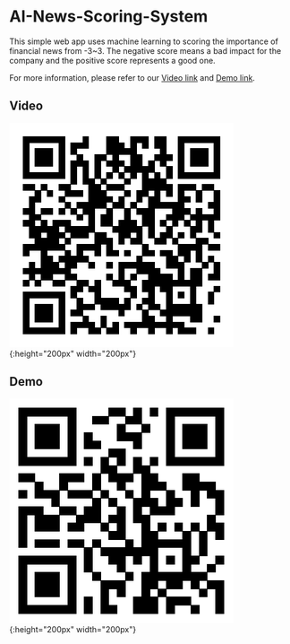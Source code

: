 # AI-News-Scoring-System
This simple web app uses machine learning to scoring the importance of financial news from -3~3. The negative score means a bad impact for the company and the positive score represents a good one.

For more information, please refer to our [Video link](https://youtu.be/G6nf6FLQOTA) and [Demo link](http://140.112.20.131:1402/).

## Video

![](https://github.com/JieFangD/AI-News-Scoring-System/blob/master/Video.png){:height="200px" width="200px"}

## Demo

![](https://github.com/JieFangD/AI-News-Scoring-System/blob/master/Demo.png){:height="200px" width="200px"}
